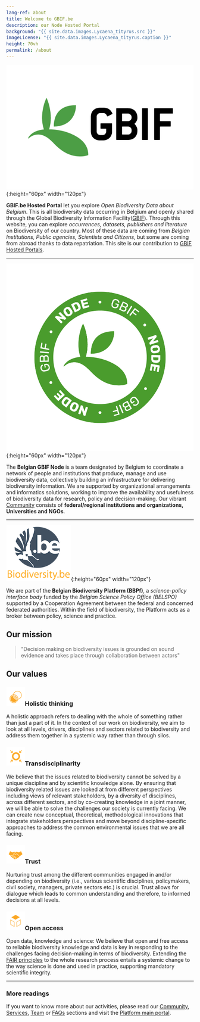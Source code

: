 ```yaml
---
lang-ref: about
title: Welcome to GBIF.be
description: our Node Hosted Portal
background: "{{ site.data.images.Lycaena_tityrus.src }}"
imageLicense: "{{ site.data.images.Lycaena_tityrus.caption }}"
height: 70vh
permalink: /about
---
```


![GBIF](/assets/images/logos/GBIF-2015.png){:height="60px" width="120px"}

**GBIF.be Hosted Portal** let you explore _Open Biodiversity Data about Belgium_. This is all biodiversity data occurring in Belgium and openly shared through the Global Biodiversity Information Facility([GBIF](https://www.gbif.org)).
Through this website, you can explore _occurrences, datasets, publishers and literature_ on Biodiversity of our country.
Most of these data are coming from _Belgian Institutions, Public agencies, Scientists and Citizens_, but some are coming from abroad thanks to data repatriation. This site is our contribution to [GBIF Hosted Portals](https://www.gbif.org/hosted-portals).

---

![GBIF node](/assets/images/logos/node-green.png){:height="60px" width="120px"}

The **Belgian GBIF Node** is a team designated by Belgium to coordinate a network of people and institutions that produce, manage and use biodiversity data, collectively building an infrastructure for delivering biodiversity information. We are supported by organizational arrangements and informatics solutions, working to improve the availability and usefulness of biodiversity data for research, policy and decision-making. Our vibrant [Community](/community) consists of **federal/regional institutions and organizations, Universities and NGOs**.

---

![BBPf](/assets/images/logos/logoBBPf.png){:height="60px" width="120px"}

We are part of the **Belgian Biodiversity Platform (BBPf)**, a _science-policy interface body_ funded by the _Belgian Science Policy Office (BELSPO)_ supported by a Cooperation Agreement between the federal and concerned federated authorities. Within the field of biodiversity, the Platform acts as a broker between policy, science and practice.

## Our mission

> "Decision making on biodiversity issues is grounded on sound evidence and takes place through collaboration between actors"

## Our values

### ![Holistic thinking](/assets/images/icons/valueHolistic.png)Holistic thinking

A holistic approach refers to dealing with the whole of something rather than just a part of it. In the context of our work on biodiversity, we aim to look at all levels, drivers, disciplines and sectors related to biodiversity and address them together in a systemic way rather than through silos.

### ![Transdisciplinarity](/assets/images/icons/valueTransdisciplinarity.png)Transdisciplinarity

We believe that the issues related to biodiversity cannot be solved by a unique discipline and by scientific knowledge alone. By ensuring that biodiversity related issues are looked at from different perspectives including views of relevant stakeholders, by a diversity of disciplines, across different sectors, and by co-creating knowledge in a joint manner, we will be able to solve the challenges our society is currently facing. We can create new conceptual, theoretical, methodological innovations that integrate stakeholders perspectives and move beyond discipline-specific approaches to address the common environmental issues that we are all facing.

### ![Trust](/assets/images/icons/valueTrust.png)Trust

Nurturing trust among the different communities engaged in and/or depending on biodiversity (i.e., various scientific disciplines, policymakers, civil society, managers, private sectors etc.) is crucial. Trust allows for dialogue which leads to common understanding and therefore, to informed decisions at all levels.

### ![Open access](/assets/images/icons/valueOpen.png)Open access

Open data, knowledge and science: We believe that open and free access to reliable biodiversity knowledge and data is key in responding to the challenges facing decision-making in terms of biodiversity. Extending the [FAIR principles](https://www.go-fair.org/fair-principles/) to the whole research process entails a systemic change to the way science is done and used in practice, supporting mandatory scientific integrity.

---

### More readings

If you want to know more about our activities, please read our [Community](/community), [Services](/services), [Team](/team) or [FAQs](/faqs) sections and visit the [Platform main portal](https://www.biodiversity.be).
